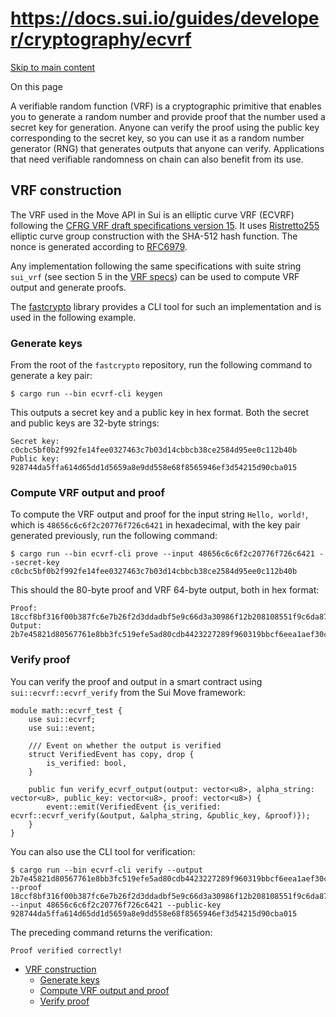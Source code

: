 # https://docs.sui.io/guides/developer/cryptography/ecvrf

[Skip to main content](https://docs.sui.io/guides/developer/cryptography/ecvrf#__docusaurus_skipToContent_fallback)

On this page

A verifiable random function (VRF) is a cryptographic primitive that enables you to generate a random number and provide proof that the number used a secret key for generation. Anyone can verify the proof using the public key corresponding to the secret key, so you can use it as a random number generator (RNG) that generates outputs that anyone can verify. Applications that need verifiable randomness on chain can also benefit from its use.

## VRF construction [​](https://docs.sui.io/guides/developer/cryptography/ecvrf\#vrf-construction "Direct link to VRF construction")

The VRF used in the Move API in Sui is an elliptic curve VRF (ECVRF) following the [CFRG VRF draft specifications version 15](https://datatracker.ietf.org/doc/draft-irtf-cfrg-vrf/15/). It uses [Ristretto255](https://ristretto.group/) elliptic curve group construction with the SHA-512 hash function. The nonce is generated according to [RFC6979](https://www.rfc-editor.org/info/rfc6979).

Any implementation following the same specifications with suite string `sui_vrf` (see section 5 in the [VRF specs](https://datatracker.ietf.org/doc/draft-irtf-cfrg-vrf/15/)) can be used to compute VRF output and generate proofs.

The [fastcrypto](https://github.com/MystenLabs/fastcrypto) library provides a CLI tool for such an implementation and is used in the following example.

### Generate keys [​](https://docs.sui.io/guides/developer/cryptography/ecvrf\#generate-keys "Direct link to Generate keys")

From the root of the `fastcrypto` repository, run the following command to generate a key pair:

```codeBlockLines_p187
$ cargo run --bin ecvrf-cli keygen

```

This outputs a secret key and a public key in hex format. Both the secret and public keys are 32-byte strings:

```codeBlockLines_p187
Secret key: c0cbc5bf0b2f992fe14fee0327463c7b03d14cbbcb38ce2584d95ee0c112b40b
Public key: 928744da5ffa614d65dd1d5659a8e9dd558e68f8565946ef3d54215d90cba015

```

### Compute VRF output and proof [​](https://docs.sui.io/guides/developer/cryptography/ecvrf\#compute-vrf-output-and-proof "Direct link to Compute VRF output and proof")

To compute the VRF output and proof for the input string `Hello, world!`, which is `48656c6c6f2c20776f726c6421` in hexadecimal, with the key pair generated previously, run the following command:

```codeBlockLines_p187
$ cargo run --bin ecvrf-cli prove --input 48656c6c6f2c20776f726c6421 --secret-key c0cbc5bf0b2f992fe14fee0327463c7b03d14cbbcb38ce2584d95ee0c112b40b

```

This should the 80-byte proof and VRF 64-byte output, both in hex format:

```codeBlockLines_p187
Proof:  18ccf8bf316f00b387fc6e7b26f2d3ddadbf5e9c66d3a30986f12b208108551f9c6da87793a857d79261338a50430074b1dbc7f8f05e492149c51313381248b4229ebdda367146dbbbf95809c7fb330d
Output: 2b7e45821d80567761e8bb3fc519efe5ad80cdb4423227289f960319bbcf6eea1aef30c023617d73f589f98272b87563c6669f82b51dafbeb5b9cf3b17c73437

```

### Verify proof [​](https://docs.sui.io/guides/developer/cryptography/ecvrf\#verify-proof "Direct link to Verify proof")

You can verify the proof and output in a smart contract using `sui::ecvrf::ecvrf_verify` from the Sui Move framework:

```codeBlockLines_p187
module math::ecvrf_test {
    use sui::ecvrf;
    use sui::event;

    /// Event on whether the output is verified
    struct VerifiedEvent has copy, drop {
        is_verified: bool,
    }

    public fun verify_ecvrf_output(output: vector<u8>, alpha_string: vector<u8>, public_key: vector<u8>, proof: vector<u8>) {
        event::emit(VerifiedEvent {is_verified: ecvrf::ecvrf_verify(&output, &alpha_string, &public_key, &proof)});
    }
}

```

You can also use the CLI tool for verification:

```codeBlockLines_p187
$ cargo run --bin ecvrf-cli verify --output 2b7e45821d80567761e8bb3fc519efe5ad80cdb4423227289f960319bbcf6eea1aef30c023617d73f589f98272b87563c6669f82b51dafbeb5b9cf3b17c73437 --proof 18ccf8bf316f00b387fc6e7b26f2d3ddadbf5e9c66d3a30986f12b208108551f9c6da87793a857d79261338a50430074b1dbc7f8f05e492149c51313381248b4229ebdda367146dbbbf95809c7fb330d --input 48656c6c6f2c20776f726c6421 --public-key 928744da5ffa614d65dd1d5659a8e9dd558e68f8565946ef3d54215d90cba015

```

The preceding command returns the verification:

```codeBlockLines_p187
Proof verified correctly!

```

- [VRF construction](https://docs.sui.io/guides/developer/cryptography/ecvrf#vrf-construction)
  - [Generate keys](https://docs.sui.io/guides/developer/cryptography/ecvrf#generate-keys)
  - [Compute VRF output and proof](https://docs.sui.io/guides/developer/cryptography/ecvrf#compute-vrf-output-and-proof)
  - [Verify proof](https://docs.sui.io/guides/developer/cryptography/ecvrf#verify-proof)